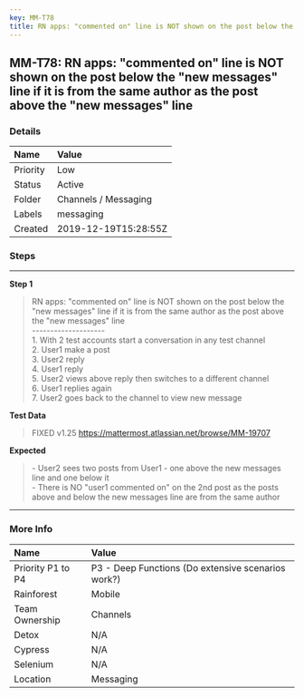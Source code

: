 ```yaml
---
key: MM-T78
title: RN apps: "commented on" line is NOT shown on the post below the "new messages" line if it is from the same author as the post above the "new messages" line
---
```


## MM-T78: RN apps: "commented on" line is NOT shown on the post below the "new messages" line if it is from the same author as the post above the "new messages" line

### Details

| Name     | Value                |
| :------- | :------------------- |
| Priority | Low                  |
| Status   | Active               |
| Folder   | Channels / Messaging |
| Labels   | messaging            |
| Created  | 2019-12-19T15:28:55Z |

### Steps

<hr/>

**Step 1**

> <article>RN apps: &quot;commented on&quot; line is NOT shown on the post below the &quot;new messages&quot; line if it is from the same author as the post above the &quot;new messages&quot; line<br />--------------------<br />1. With 2 test accounts start a conversation in any test channel<br />2. User1 make a post<br />3. User2 reply<br />4. User1 reply<br />5. User2 views above reply then switches to a different channel<br />6. User1 replies again<br />7. User2 goes back to the channel to view new message</article>

**Test Data**

> <article>FIXED v1.25 <a href="https://mattermost.atlassian.net/browse/MM-19707" rel="noopener noreferrer" target="_blank">https://mattermost.atlassian.net/browse/MM-19707</a></article>

**Expected**

> <article>- User2 sees two posts from User1 - one above the new messages line and one below it <br />- There is NO &quot;user1 commented on&quot; on the 2nd post as the posts above and below the new messages line are from the same author</article>

<hr/>

### More Info

| Name              | Value                                              |
| :---------------- | :------------------------------------------------- |
| Priority P1 to P4 | P3 - Deep Functions (Do extensive scenarios work?) |
| Rainforest        | Mobile                                             |
| Team Ownership    | Channels                                           |
| Detox             | N/A                                                |
| Cypress           | N/A                                                |
| Selenium          | N/A                                                |
| Location          | Messaging                                          |

